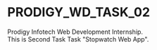 # PRODIGY_WD_TASK_02
Prodigy Infotech Web Development Internship. <BR>This is Second Task Task "Stopwatch Web App".
